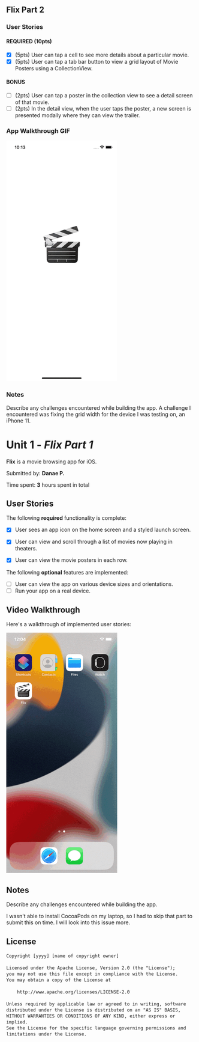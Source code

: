 
## Flix Part 2

### User Stories

#### REQUIRED (10pts)
- [x] (5pts) User can tap a cell to see more details about a particular movie.
- [x] (5pts) User can tap a tab bar button to view a grid layout of Movie Posters using a CollectionView.

#### BONUS
- [ ] (2pts) User can tap a poster in the collection view to see a detail screen of that movie.
- [ ] (2pts) In the detail view, when the user taps the poster, a new screen is presented modally where they can view the trailer.

### App Walkthrough GIF

![](https://github.com/danae678/Flix/blob/main/Flix3.gif)

### Notes
Describe any challenges encountered while building the app.
A challenge I encountered was fixing the grid width for the device I was testing on, an iPhone 11.



# Unit 1 - *Flix Part 1*

**Flix** is a movie browsing app for iOS.

Submitted by: **Danae P.**

Time spent: **3** hours spent in total

## User Stories

The following **required** functionality is complete:

* [x] User sees an app icon on the home screen and a styled launch screen.
* [x] User can view and scroll through a list of movies now playing in theaters.
* [x] User can view the movie posters in each row.


The following **optional** features are implemented:

* [ ] User can view the app on various device sizes and orientations.
* [ ] Run your app on a real device.

## Video Walkthrough

Here's a walkthrough of implemented user stories:

![](https://github.com/danae678/Flix/blob/main/Flix2.gif)


## Notes

Describe any challenges encountered while building the app.

I wasn't able to install CocoaPods on my laptop, so I had to skip that part to submit this on time. I will look into this issue more.

## License

    Copyright [yyyy] [name of copyright owner]

    Licensed under the Apache License, Version 2.0 (the "License");
    you may not use this file except in compliance with the License.
    You may obtain a copy of the License at

        http://www.apache.org/licenses/LICENSE-2.0

    Unless required by applicable law or agreed to in writing, software
    distributed under the License is distributed on an "AS IS" BASIS,
    WITHOUT WARRANTIES OR CONDITIONS OF ANY KIND, either express or implied.
    See the License for the specific language governing permissions and
    limitations under the License.

